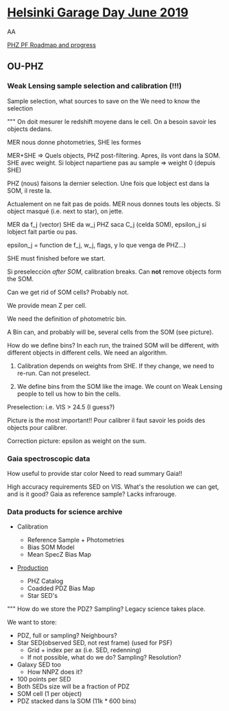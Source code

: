 # [Helsinki Garage Day June 2019](https://wiki.cosmos.esa.int/euclid/index.php/20190603_Helsinki)

AA

[PHZ PF Roadmap and progress](https://euclid.roe.ac.uk/projects/ec_sgs_challenges/wiki/PHZ_PF_Roadmap_and_progress)

## OU-PHZ

### Weak Lensing sample selection and calibration (!!!)
Sample selection, what sources to save on the 
We need to know the selection

"""
On doit mesurer le redshift moyene dans le cell. On a besoin savoir les objects dedans.

MER nous donne photometries, SHE les formes

MER+SHE => Quels objects, PHZ post-filtering. Apres, ils vont dans la SOM. SHE avec weight.
Si lobject napartiene pas au sample => weight 0 (depuis SHE)

PHZ (nous) faisons la dernier selection. Une fois que lobject est dans la SOM, il reste la.

Actualement on ne fait pas de poids. MER nous donnes touts les objects.
Si object masqué (i.e. next to star), on jette.

MER da f_j (vector)
SHE da w_j
PHZ saca C_j (celda SOM), epsilon_j si lobject fait partie ou pas.

epsilon_j = function de f_j, w_j, flags, y lo que venga de PHZ...)

SHE must finished before we start.

Si preselección *after SOM*, calibration breaks. Can **not** remove objects form the SOM.

Can we get rid of SOM cells? Probably not.

We provide mean Z per cell.

We need the definition of photometric bin.

A Bin can, and probably will be, several cells from the SOM (see picture).

How do we define bins? In each run, the trained SOM will be different, with different objects in different cells.
We need an algorithm.


1. Calibration depends on weights from SHE. If they change, we need to re-run. Can not preselect.

2. We define bins from the SOM like the image. We count on Weak Lensing people to tell us 
how to bin the cells.

Preselection: i.e. VIS > 24.5 (I guess?)

Picture is the most important!!
Pour calibrer il faut savoir les poids des objects pour calibrer.

Correction picture: epsilon as weight on the sum.

### Gaia spectroscopic data
How useful to provide star color
Need to read summary Gaia!!

High accuracy requirements SED on VIS. What's the resolution we can get, and is it good?
Gaia as reference sample? Lacks infrarouge.

### Data products for science archive

* Calibration
    - Reference Sample + Photometries
    - Bias SOM Model
    - Mean SpecZ Bias Map
  
* [Production](https://gitlab.euclid-sgs.uk/PF-PHZ/PHZ_IAL_Pipelines/blob/develop/PHZ_Production_Pipeline/PipScript_PHZ_Production/PF_PHZ_Production.py)
    - PHZ Catalog
    - Coadded PDZ Bias Map
    - Star SED's

"""
How do we store the PDZ? Sampling?
Legacy science takes place.

We want to store:
* PDZ, full or sampling? Neighbours?
* Star SED(observed SED, not rest frame) (used for PSF)
    - Grid + index per ax (i.e. SED, redenning)
    - If not possible, what do we do? Sampling? Resolution?
* Galaxy SED too
    - How NNPZ does it?
* 100 points per SED
* Both SEDs size will be a fraction of PDZ
* SOM cell (1 per object)
* PDZ stacked dans la SOM (11k * 600 bins)
